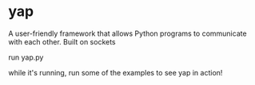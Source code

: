 # yap
A user-friendly framework that allows Python programs to communicate with each other. Built on sockets

run yap.py

while it's running, run some of the examples to see yap in action!